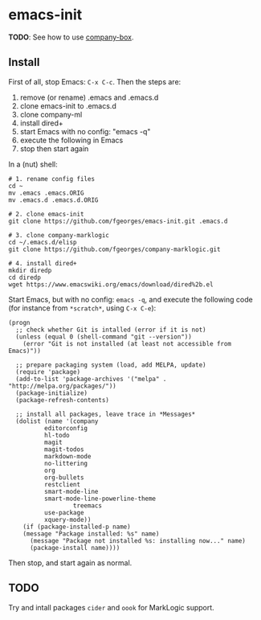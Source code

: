 # emacs-init

**TODO**: See how to use [company-box](https://github.com/sebastiencs/company-box).

## Install

First of all, stop Emacs: `C-x C-c`.  Then the steps are:

1. remove (or rename) .emacs and .emacs.d
2. clone emacs-init to .emacs.d
3. clone company-ml
4. install dired+
5. start Emacs with no config: "emacs -q"
6. execute the following in Emacs
7. stop then start again

In a (nut) shell:

    # 1. rename config files
    cd ~
    mv .emacs .emacs.ORIG
    mv .emacs.d .emacs.d.ORIG
    
    # 2. clone emacs-init
    git clone https://github.com/fgeorges/emacs-init.git .emacs.d
    
    # 3. clone company-marklogic
    cd ~/.emacs.d/elisp
    git clone https://github.com/fgeorges/company-marklogic.git
    
    # 4. install dired+
    mkdir diredp
    cd diredp
    wget https://www.emacswiki.org/emacs/download/dired%2b.el

Start Emacs, but with no config: `emacs -q`, and execute the following code (for
instance from `*scratch*`, using `C-x C-e`):

    (progn
      ;; check whether Git is intalled (error if it is not)
      (unless (equal 0 (shell-command "git --version"))
        (error "Git is not installed (at least not accessible from Emacs)"))

      ;; prepare packaging system (load, add MELPA, update)
      (require 'package)
      (add-to-list 'package-archives '("melpa" . "http://melpa.org/packages/"))
      (package-initialize)
      (package-refresh-contents)

      ;; install all packages, leave trace in *Messages*
      (dolist (name '(company
              editorconfig
              hl-todo
              magit
              magit-todos
              markdown-mode
              no-littering
              org
              org-bullets
              restclient
              smart-mode-line
              smart-mode-line-powerline-theme
                      treemacs
              use-package
              xquery-mode))
        (if (package-installed-p name)
        (message "Package installed: %s" name)
          (message "Package not installed %s: installing now..." name)
          (package-install name))))

Then stop, and start again as normal.

## TODO

Try and intall packages `cider` and `oook` for MarkLogic support.
